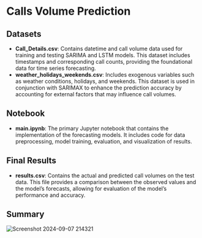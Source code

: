 <h1>Calls Volume Prediction</h1>

<h2>Datasets</h2>
<ul>
    <li><strong>Call_Details.csv</strong>: Contains datetime and call volume data used for training and testing SARIMA and LSTM models. This dataset includes timestamps and corresponding call counts, providing the foundational data for time series forecasting.</li>
    <li><strong>weather_holidays_weekends.csv</strong>: Includes exogenous variables such as weather conditions, holidays, and weekends. This dataset is used in conjunction with SARIMAX to enhance the prediction accuracy by accounting for external factors that may influence call volumes.</li>
</ul>

<h2>Notebook</h2>
<ul>
    <li><strong>main.ipynb</strong>: The primary Jupyter notebook that contains the implementation of the forecasting models. It includes code for data preprocessing, model training, evaluation, and visualization of results.</li>
</ul>

<h2>Final Results</h2>
<ul>
    <li><strong>results.csv</strong>: Contains the actual and predicted call volumes on the test data. This file provides a comparison between the observed values and the model’s forecasts, allowing for evaluation of the model’s performance and accuracy.</li>
</ul>

<h2>Summary</h2>

![Screenshot 2024-09-07 214321](https://github.com/user-attachments/assets/7d24276a-2777-4654-9ba6-ee837fcf5826)
